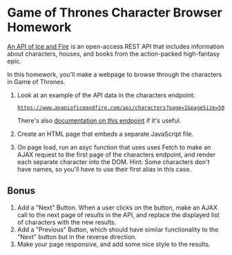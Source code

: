 # Game of Thrones Character Browser Homework

[An API of Ice and Fire](https://www.anapioficeandfire.com/) is an open-access REST API that includes information about characters, houses, and books from the action-packed high-fantasy epic.

In this homework, you'll make a webpage to browse through the characters in Game of Thrones.

1. Look at an example of the API data in the characters endpoint:

    [`https://www.anapioficeandfire.com/api/characters?page=1&pageSize=50`](https://www.anapioficeandfire.com/api/characters?page=1&pageSize=50)

   There's also [documentation on this endpoint](https://www.anapioficeandfire.com/Documentation#characters) if it's useful.
1. Create an HTML page that embeds a separate JavaScript file.
1. On page load, run an asyc function that uses uses Fetch to make an AJAX request to the first page of the characters endpoint, and render each separate character into the DOM.
   Hint: Some characters don't have names, so you'll have to use their first alias in this case.
   
## Bonus
1. Add a "Next" Button. When a user clicks on the button, make an AJAX call to the next page of results in the API, and replace the displayed list of characters with the new results.
1. Add a "Previous" Button, which should have similar functionality to the "Next" button but in the reverse direction.
1. Make your page responsive, and add some nice style to the results.
